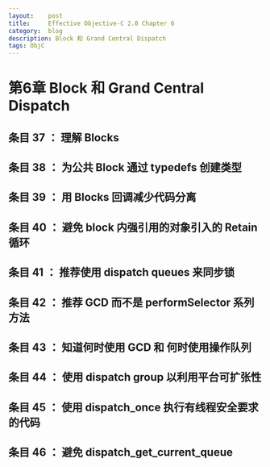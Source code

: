 ```yaml
---
layout:    post
title:     Effective Objective-C 2.0 Chapter 6
category:  blog
description: Block 和 Grand Central Dispatch
tags: ObjC
---
```


# 第6章 Block 和 Grand Central Dispatch

## 条目 37 ： 理解 Blocks

## 条目 38 ： 为公共 Block 通过 typedefs 创建类型

## 条目 39 ： 用 Blocks 回调减少代码分离

## 条目 40 ： 避免 block 内强引用的对象引入的 Retain 循环

## 条目 41 ： 推荐使用 dispatch queues 来同步锁

## 条目 42 ： 推荐 GCD 而不是 performSelector 系列方法

## 条目 43 ： 知道何时使用 GCD 和 何时使用操作队列

## 条目 44 ： 使用 dispatch group 以利用平台可扩张性

## 条目 45 ： 使用 dispatch_once 执行有线程安全要求的代码

## 条目 46 ： 避免 dispatch_get_current_queue

 